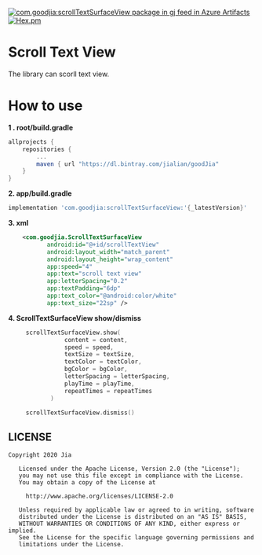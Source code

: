 [![com.goodjia:scrollTextSurfaceView package in gj feed in Azure Artifacts](https://feeds.dev.azure.com/goodjialian/db3d441d-f9cb-441e-9edc-acab8f7bb4fa/_apis/public/Packaging/Feeds/911ee5c1-df21-4a56-a486-b41525ee9d42/Packages/b7ffb7f7-0aac-4521-a26c-9451e3e53c09/Badge)](https://dev.azure.com/goodjialian/lib/_packaging?_a=package&feed=911ee5c1-df21-4a56-a486-b41525ee9d42&package=b7ffb7f7-0aac-4521-a26c-9451e3e53c09&preferRelease=true)
[![Hex.pm](https://img.shields.io/hexpm/l/plug.svg)](https://www.apache.org/licenses/LICENSE-2.0)

# Scroll Text View
The library can scorll text view.

# How to use
**1 . root/build.gradle**
````gradle
allprojects {
    repositories {
        ...
        maven { url "https://dl.bintray.com/jialian/goodJia"
    }
}
````

**2. app/build.gradle**
````gradle
implementation 'com.goodjia:scrollTextSurfaceView:'{_latestVersion}'
````
**3. xml**
```xml
    <com.goodjia.ScrollTextSurfaceView
           android:id="@+id/scrollTextView"
           android:layout_width="match_parent"
           android:layout_height="wrap_content"
           app:speed="4"
           app:text="scroll text view"
           app:letterSpacing="0.2"
           app:textPadding="6dp"
           app:text_color="@android:color/white"
           app:text_size="22sp" />
```

**4. ScrollTextSurfaceView show/dismiss**

```kotlin
     scrollTextSurfaceView.show(
                content = content,
                speed = speed,
                textSize = textSize,
                textColor = textColor,
                bgColor = bgColor,
                letterSpacing = letterSpacing,
                playTime = playTime,
                repeatTimes = repeatTimes
            )

     scrollTextSurfaceView.dismiss()
```

## LICENSE
````
Copyright 2020 Jia

   Licensed under the Apache License, Version 2.0 (the "License");
   you may not use this file except in compliance with the License.
   You may obtain a copy of the License at

     http://www.apache.org/licenses/LICENSE-2.0

   Unless required by applicable law or agreed to in writing, software
   distributed under the License is distributed on an "AS IS" BASIS,
   WITHOUT WARRANTIES OR CONDITIONS OF ANY KIND, either express or implied.
   See the License for the specific language governing permissions and
   limitations under the License.
````

